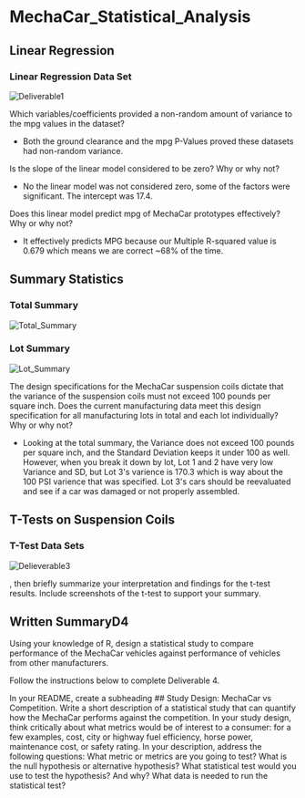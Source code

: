 # MechaCar_Statistical_Analysis

## Linear Regression 

### Linear Regression Data Set
![Deliverable1](https://user-images.githubusercontent.com/84158312/136624813-2d712c0c-0e14-44c5-b43b-610b5cb78059.png)

Which variables/coefficients provided a non-random amount of variance to the mpg values in the dataset?
- Both the ground clearance and the mpg P-Values proved these datasets had non-random variance.

Is the slope of the linear model considered to be zero? Why or why not?
- No the linear model was not considered zero, some of the factors were significant. The intercept was 17.4.

Does this linear model predict mpg of MechaCar prototypes effectively? Why or why not?
- It effectively predicts MPG because our Multiple R-squared value is 0.679 which means we are correct ~68% of the time.


## Summary Statistics 

### Total Summary
![Total_Summary](https://user-images.githubusercontent.com/84158312/136677378-c0ca173d-c8ca-4e7b-8775-02a64ccebef4.png)

### Lot Summary
![Lot_Summary](https://user-images.githubusercontent.com/84158312/136677404-36a56335-8069-4c68-a64a-bc3b1ee8b82b.png)

The design specifications for the MechaCar suspension coils dictate that the variance of the suspension coils must not exceed 100 pounds per square inch. Does the current manufacturing data meet this design specification for all manufacturing lots in total and each lot individually? Why or why not?
- Looking at the total summary, the Variance does not exceed 100 pounds per square inch, and the Standard Deviation keeps it under 100 as well. However, when you break it down by lot, Lot 1 and 2 have very low Variance and SD, but Lot 3's varience is 170.3 which is way about the 100 PSI varience that was specified. Lot 3's cars should be reevaluated and see if a car was damaged or not properly assembled.

## T-Tests on Suspension Coils
### T-Test Data Sets
![Delieverable3](https://user-images.githubusercontent.com/84158312/136677525-ce909d9d-a484-42fe-b577-e59579c5bf43.png)

, then briefly summarize your interpretation and findings for the t-test results. Include screenshots of the t-test to support your summary.

## Written SummaryD4
Using your knowledge of R, design a statistical study to compare performance of the MechaCar vehicles against performance of vehicles from other manufacturers.

Follow the instructions below to complete Deliverable 4.

In your README, create a subheading ## Study Design: MechaCar vs Competition.
Write a short description of a statistical study that can quantify how the MechaCar performs against the competition. In your study design, think critically about what metrics would be of interest to a consumer: for a few examples, cost, city or highway fuel efficiency, horse power, maintenance cost, or safety rating.
In your description, address the following questions:
What metric or metrics are you going to test?
What is the null hypothesis or alternative hypothesis?
What statistical test would you use to test the hypothesis? And why?
What data is needed to run the statistical test?
